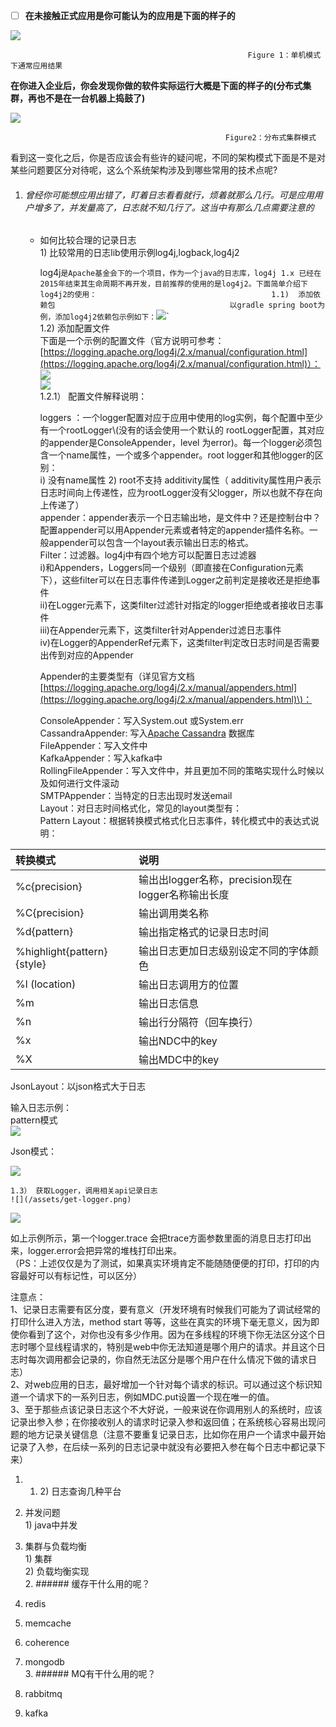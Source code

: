 * [ ] **在未接触正式应用是你可能认为的应用是下面的样子的**

![](/assets/单机结构.png)

```
                                                     Figure 1：单机模式下通常应用结果
```

**在你进入企业后，你会发现你做的软件实际运行大概是下面的样子的\(分布式集群，再也不是在一台机器上捣鼓了\)**

![](/assets/分布式结构.png)

```
                                                Figure2：分布式集群模式
```

看到这一变化之后，你是否应该会有些许的疑问呢，不同的架构模式下面是不是对某些问题要区分对待呢，这么个系统架构涉及到哪些常用的技术点呢?

1. ###### 曾经你可能想应用出错了，盯着日志看看就行，烦着就那么几行。可是应用用户增多了，并发量高了，日志就不知几行了。这当中有那么几点需要注意的

   * 如何比较合理的记录日志  
     1\) 比较常用的日志lib使用示例log4j,logback,log4j2

     log4j`是Apache基金会下的一个项目，作为一个java的日志库，log4j 1.x 已经在2015年结束其生命周期不再开发，目前推荐的使用的是log4j2。下面简单介绍下log4j2的使用：                                      
     1.1)  添加依赖包                                      
           以gradle spring boot为例，添加log4j2依赖包示例如下：`![](/assets/log4j2-dependency.png)\`  
     1.2\)  添加配置文件  
           下面是一个示例的配置文件（官方说明可参考：[https://logging.apache.org/log4j/2.x/manual/configuration.html](https://logging.apache.org/log4j/2.x/manual/configuration.html)）：  
           ![](/assets/logconfig-1.png)  
     ![](/assets/logconfig-2.png)  
     1.2.1） 配置文件解释说明：

     loggers  ：一个logger配置对应于应用中使用的log实例，每个配置中至少有一个rootLogger\\(没有的话会使用一个默认的   rootLogger配置，其对应的appender是ConsoleAppender，level 为error\)。每一个logger必须包含一个name属性，一个或多个appender。root logger和其他logger的区别：  
     i\) 没有name属性 2\) root不支持 additivity属性（ additivity属性用户表示日志时间向上传递性，应为rootLogger没有父logger，所以也就不存在向上传递了）  
     appender：appender表示一个日志输出地，是文件中？还是控制台中？配置appender可以用Appender元素或者特定的appender插件名称。一般appender可以包含一个layout表示输出日志的格式。  
     Filter：过滤器。log4j中有四个地方可以配置日志过滤器  
     i\)和Appenders，Loggers同一个级别（即直接在Configuration元素下），这些filter可以在日志事件传递到Logger之前判定是接收还是拒绝事件  
     ii\)在Logger元素下，这类filter过滤针对指定的logger拒绝或者接收日志事件  
     iii\)在Appender元素下，这类filter针对Appender过滤日志事件  
     iv\)在Logger的AppenderRef元素下，这类filter判定改日志时间是否需要出传到对应的Appender

     Appender的主要类型有（详见官方文档[https://logging.apache.org/log4j/2.x/manual/appenders.html](https://logging.apache.org/log4j/2.x/manual/appenders.html)\)：

     ConsoleAppender：写入System.out 或System.err  
     CassandraAppender: 写入[Apache Cassandra](https://cassandra.apache.org/) 数据库  
     FileAppender：写入文件中  
     KafkaAppender：写入kafka中  
     RollingFileAppender：写入文件中，并且更加不同的策略实现什么时候以及如何进行文件滚动  
     SMTPAppender：当特定的日志出现时发送email  
     Layout：对日志时间格式化，常见的layout类型有：  
     Pattern Layout：根据转换模式格式化日志事件，转化模式中的表达式说明：

| 转换模式 | 说明 |
| :--- | :--- |
| %c{precision} | 输出出logger名称，precision现在logger名称输出长度 |
| %C{precision} | 输出调用类名称 |
| %d{pattern} | 输出指定格式的记录日志时间 |
| %highlight{pattern}{style} | 输出日志更加日志级别设定不同的字体颜色 |
| %l  \(location\) | 输出日志调用方的位置 |
| %m | 输出日志信息 |
| %n | 输出行分隔符（回车换行） |
| %x | 输出NDC中的key |
| %X | 输出MDC中的key |

JsonLayout：以json格式大于日志

输入日志示例：  
pattern模式  
![](/assets/patternlayout-log.png)

Json模式：

![](/assets/json-log.png)

```
1.3） 获取Logger，调用相关api记录日志  
![](/assets/get-logger.png)  
```

![](/assets/log-record.png)

如上示例所示，第一个logger.trace 会把trace方面参数里面的消息日志打印出来，logger.error会把异常的堆栈打印出来。  
（PS：上述仅仅是为了测试，如果真实环境肯定不能随随便便的打印，打印的内容最好可以有标记性，可以区分）

注意点：  
1、记录日志需要有区分度，要有意义（开发环境有时候我们可能为了调试经常的打印什么进入方法，method start 等等，这些在真实的环境下毫无意义，因为即使你看到了这个，对你也没有多少作用。因为在多线程的环境下你无法区分这个日志时哪个显线程请求的，特别是web中你无法知道是哪个用户的请求。并且这个日志时每次调用都会记录的，你自然无法区分是哪个用户在什么情况下做的请求日志）  
2、对web应用的日志，最好增加一个针对每个请求的标识。可以通过这个标识知道一个请求下的一系列日志，例如MDC.put设置一个现在唯一的值。  
3、至于那些点该记录日志这个不大好说，一般来说在你调用别人的系统时，应该记录出参入参；在你接收别人的请求时记录入参和返回值；在系统核心容易出现问题的地方记录关键信息（注意不要重复记录日志，比如你在用户一个请求中最开始记录了入参，在后续一系列的日志记录中就没有必要把入参在每个日志中都记录下来）

1. 1. 2\) 日志查询几种平台  
2. 并发问题  
   1\) java中并发

3. 集群与负载均衡  
   1\) 集群  
   2\) 负载均衡实现  
   2. \#\#\#\#\#\# 缓存干什么用的呢？

4. redis

5. memcache

6. coherence

7. mongodb  
   3. \#\#\#\#\#\# MQ有干什么用的呢？

8. rabbitmq

9. kafka



